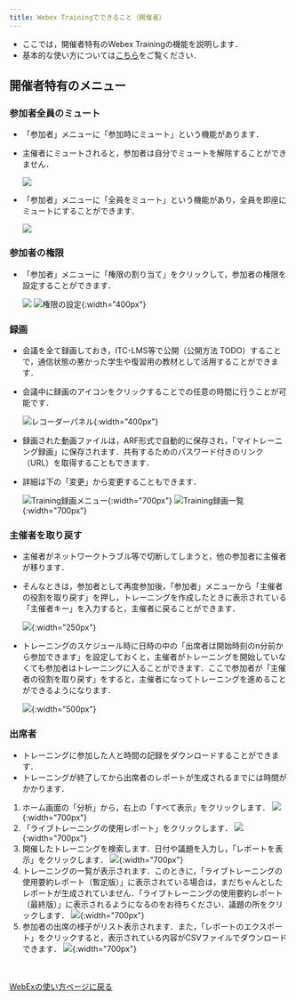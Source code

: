 ```yaml
---
title: Webex Trainingでできること（開催者）
---
```


* ここでは，開催者特有のWebex Trainingの機能を説明します．	
* 基本的な使い方については<a href="do_training" target="_blank">こちら</a>をご覧ください．

## 開催者特有のメニュー

### 参加者全員のミュート

* 「参加者」メニューに「参加時にミュート」という機能があります．
* 主催者にミュートされると，参加者は自分でミュートを解除することができません．

	![](img/webex_training_mute_on_join.png)	

* 「参加者」メニューに「全員をミュート」という機能があり，全員を即座にミュートにすることができます．

	![](img/webex_training_all_mute.png)

### 参加者の権限

* 「参加者」メニューに「権限の割り当て」をクリックして，参加者の権限を設定することができます．

	![](img/webex_training_participants_privileges.png)
	![権限の設定](img/webex_training_privileges.png){:width="400px"}

### 録画

* 会議を全て録画しておき，ITC-LMS等で公開（公開方法 TODO）することで，通信状態の悪かった学生や復習用の教材として活用することができます．
* 会議中に録画のアイコンをクリックすることでの任意の時間に行うことが可能です．

	![レコーダーパネル](img/webex_training_recorder.png){:width="400px"}

* 録画された動画ファイルは，ARF形式で自動的に保存され，「マイトレーニング録画」に保存されます．共有するためのパスワード付きのリンク（URL）を取得することもできます．
* 詳細は下の「変更」から変更することもできます．

	![Training録画メニュー](img/webex_training_record_1.png){:width="700px"}
	![Training録画一覧](img/webex_training_record_2.png){:width="700px"}

### 主催者を取り戻す

* 主催者がネットワークトラブル等で切断してしまうと，他の参加者に主催者が移ります．
* そんなときは，参加者として再度参加後，「参加者」メニューから「主催者の役割を取り戻す」を押し，トレーニングを作成したときに表示されている「主催者キー」を入力すると，主催者に戻ることができます．

	![](img/webex_training_regain_host.png){:width="250px"}

* トレーニングのスケジュール時に日時の中の「出席者は開始時刻のn分前から参加できます」を設定しておくと，主催者がトレーニングを開始していなくても参加者はトレーニングに入ることができます．ここで参加者が「主催者の役割を取り戻す」をすると，主催者になってトレーニングを進めることができるようになります．

	![](img/webex_training_join_before_host.png){:width="500px"}

### 出席者

* トレーニングに参加した人と時間の記録をダウンロードすることができます．
* トレーニングが終了してから出席者のレポートが生成されるまでには時間がかかります．

1. ホーム画面の「分析」から，右上の「すべて表示」をクリックします．
![](img/webex_participants_list_1.png){:width="700px"}
1. 「ライブトレーニングの使用レポート」をクリックします．
![](img/webex_training_participants_list_1.png){:width="700px"}
1. 開催したトレーニングを検索します．日付や議題を入力し，「レポートを表示」をクリックします．
![](img/webex_training_participants_list_2.png){:width="700px"}
1. トレーニングの一覧が表示されます．このときに，「ライブトレーニングの使用要約レポート（暫定版）」に表示されている場合は，まだちゃんとしたレポートが生成されていません．「ライブトレーニングの使用要約レポート（最終版）」に表示されるようになるのをお待ちください．議題の所をクリックします．
![](img/webex_training_participants_list_3.png){:width="700px"}
1. 参加者の出席の様子がリスト表示されます．また，「レポートのエクスポート」をクリックすると，表示されている内容がCSVファイルでダウンロードできます．
![](img/webex_training_participants_list_4.png){:width="700px"}



<br>
<br>
<a href="index" target="_blank">WebExの使い方ページに戻る</a>



